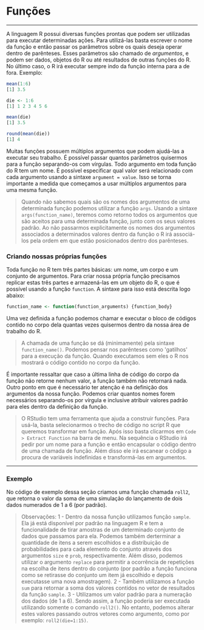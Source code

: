 # Funções
---
A linguagem R possui diversas funções prontas que podem ser utilizadas para executar determinadas ações. Para utilizá-las basta escrever o nome da função e então passar os parâmetros sobre os quais deseja operar dentro de parênteses. Esses parâmetros são chamado de _argumentos_, e podem ser dados, objetos do R ou até resultados de outras funções do R. No último caso, o R irá executar sempre indo da função interna para a de fora.
Exemplo: 
```R
mean(1:6)
[1] 3.5

die <- 1:6
[1] 1 2 3 4 5 6

mean(die)
[1] 3.5

round(mean(die))
[1] 4
```

Muitas funções possuem múltiplos argumentos que podem ajudá-las a executar seu trabalho. É possível passar quantos parâmetros quisermos para a função separando-os com vírgulas.
 Todo argumento em toda função do R tem um nome. É possível especificar qual valor será relacionado com cada argumento usando a sintaxe ```argument = value```. Isso se torna importante a medida que começamos a usar múltiplos argumentos para uma mesma função.
> Quando não sabemos quais são os nomes dos argumentos de uma determinada função podemos utilizar a função ```args```. Usando a sintaxe ```args(function_name)```, teremos como retorno todos os argumentos que são aceitos para uma determinada função, junto com os seus valores padrão.
> Ao não passarmos explicitamente os nomes dos argumentos associados a determinados valores dentro da função o R irá associá-los pela ordem em que estão posicionados dentro dos parênteses.

### Criando nossas próprias funções
Toda função no R tem três partes básicas: um nome, um corpo e um conjunto de argumentos. Para criar nossa própria função precisamos replicar estas três partes e armazená-las em um objeto do R, o que é possível usando a função ```function```. A sintaxe para isso está descrita logo abaixo:
```R
function_name <- function(function_arguments) {function_body}
```
Uma vez definida a função podemos chamar e executar o bloco de códigos contido no corpo dela quantas vezes quisermos dentro da nossa área de trabalho do R.
>A chamada de uma função se dá (minimamente) pela sintaxe ```function_name()```. Podemos pensar nos parênteses como 'gatilhos' para a execução da função. Quando executamos sem eles o R nos mostrará o código contido no corpo da função.

É importante ressaltar que caso a última linha de código do corpo da função não retorne nenhum valor, a função também não retornará nada.
Outro ponto em que é necessário ter atenção é na definição dos argumentos da nossa função. Podemos criar quantos nomes forem necessários separando-os por vírgula e inclusive atribuir valores padrão para eles dentro da definição da função.
>O RStudio tem uma ferramenta que ajuda a construir funções. Para usá-la, basta selecionarmos o trecho de código no script R que queremos transformar em função. Após isso basta clicarmos em ```Code > Extract Function``` na barra de menu. Na sequência o RStudio irá pedir por um nome para a função e então encapsular o código dentro de uma chamada de função. Além disso ele irá escanear o código a procura de variáveis indefinidas e transformá-las em argumentos.

---
### Exemplo
No código de exemplo dessa seção criamos uma função chamada ```roll2```, que retorna o valor da soma de uma simulação do lançamento de dois dados numerados de 1 a 6 (por padrão).
>Observações:
> 1 - Dentro da nossa função utilizamos função ```sample```. Ela já está disponível por padrão na linguagem R e tem a funcionalidade de tirar amostras de um determinado conjunto de dados que passamos para ela. Podemos também derterminar a quantidade de itens a serem escolhidos e a distribuição de probabilidades para cada elemento do conjunto através dos argumentos ```size``` e ```prob```, respectivamente. Além disso, podemos utilizar o argumento ```replace``` para permitir a ocorrência de repetições na escolha de itens dentro do conjunto (por padrão a função funciona como se retirasse do conjunto um item já escolhido e depois executasse uma nova amostragem).
> 2 - Também utilizamos a função ```sum``` para retornar a soma dos valores contidos no vetor de resultados da função ```sample```.
> 3 - Utilizamos um valor padrão para a numeração dos dados (de 1 a 6). Sendo assim, a função poderia ser executada utilizando somente o comando ```roll2()```. No entanto, podemos alterar estes valores passando outros vetores como argumento, como por exemplo: ```roll2(die=1:15)```.